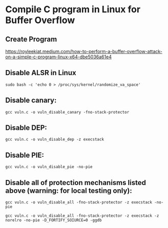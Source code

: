 # Compile C program in Linux for Buffer Overflow
## Create Program
https://royleekiat.medium.com/how-to-perform-a-buffer-overflow-attack-on-a-simple-c-program-linux-x64-dbe5036a61e4

## Disable ALSR in Linux
```
sudo bash -c 'echo 0 > /proc/sys/kernel/randomize_va_space'
```

## Disable canary:
```
gcc vuln.c -o vuln_disable_canary -fno-stack-protector
```

## Disable DEP:
```
gcc vuln.c -o vuln_disable_dep -z execstack
```

## Disable PIE:
```
gcc vuln.c -o vuln_disable_pie -no-pie
```

## Disable all of protection mechanisms listed above (warning: for local testing only):
```
gcc vuln.c -o vuln_disable_all -fno-stack-protector -z execstack -no-pie
```
```
gcc vuln.c -o vuln_disable_all -fno-stack-protector -z execstack -z norelro -no-pie -D_FORTIFY_SOIURCE=0 -ggdb
```
